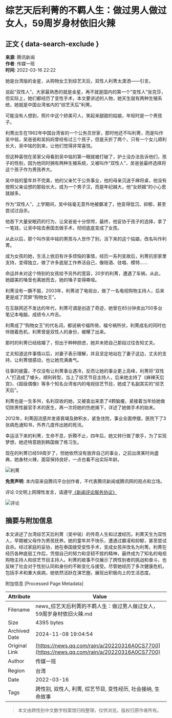 # 综艺天后利菁的不羁人生：做过男人做过女人，59周岁身材依旧火辣

## 正文 { data-search-exclude }


**来源**: 腾讯新闻  
**作者**: 传媒一班  
**时间**: 2022-03-16 22:22  

她是台湾版的金星，从购物女王到综艺天后，双性人利菁太潇洒——引言。

说起“双性人”，大家最熟悉的就是金星，再不就是国内的第一个“变性人”张克莎，但实际上，她们都经历了变性手术，本文要讲述的人物，她天生就有两种生殖系统，她就是中国台湾省内的“综艺天后”利菁。

可能没有人想到，照片中这个娇美可人，笑起来甜甜的姑娘，年轻时是一个男孩子。

利菁出生在1962年中国台湾省的一个公务员世家，那时他还不叫利菁，而是叫作吴中铭，吴爸爸和吴妈妈曾经有过三个孩子，但是夭折了两个，只有一个女儿顺利长大，吴中铭的到来，让他们觉得非常喜悦。

但这种喜悦在吴家父母看到吴中铭的第一眼就被打破了，护士没办法告诉他们，孩子的性别，因为他同时拥有两种生殖系统，又被叫作“双性人”，吴爸爸最终选择将这个孩子作为男孩养大。

吴中铭的童年并不完美，他的父亲忙于公务事业，他的母亲沉迷于麻将桌，他没有按照父亲设想的那般长大，成为一个男子汉，而是年纪越大，他“女娇娥”的小心思就越多。

作为“双性人”，上学期间，吴中铭毫无意外地被霸凌了，他变得低沉、抑郁，甚至尝试过自杀。

他吞下大量安眠药的行为，让吴爸爸十分惊愕，最终，他妥协于孩子的选择，拿了一笔钱，让吴中铭去泰国去做手术，彻彻底底变成了女孩。

从此以后，那个叫作吴中铭的男孩与人世作了别，活下来的这个姑娘，改名叫作利菁。

成为女孩的她，生活上依旧有许多烦恼的事情，经历一系列变故后，利菁抗拒家里支持，变得独立，做了许多底层工作养活自己，像陪酒、驻唱、模特……

命运并未对这个特别的女孩给予另外的宽容，20岁的利菁，遭遇了车祸，从此，她甜美的嗓音也离她而去，她的嗓子变得嘶哑。

利菁没有一蹶不振，2003年，利菁进了电视台，做了一名电视购物主持人，后来更是成了荧屏“购物女王”。

在互联网还不发达的年代，利菁可谓是创造了奇迹，她曾在85分钟卖出700多台笔记本电脑，成绩令人咋舌。

利菁成了“购物女王”的代名词，都说祸兮福所倚，福兮祸所伏，利菁成名的同时也伴随着危机，利菁曾是双性人的身份，被曝了出来。

那时的利菁已经结婚了，但出于种种顾虑，她并未把自己那段过往告知丈夫。

丈夫知道这件事情以后，对妻子表示理解，并且坚定地站在了妻子这边，丈夫的支持，让利菁很感动，也让她充满勇气。

往事的披露，不仅没有让利菁事业遇冷，反而让她的事业更上高峰，利菁将“双性人”打造成了噱头，顺利转型，当上了综艺节目主持人，后来她主持了《麻辣天后宫》、《超级偶像》等多个知名台湾省内的电视综艺节目，她成了名副其实的“综艺天后”。

利菁也是一生多舛，名利双收的她，又被查出来患了4颗脑瘤，紧接着当年给她做切除男性器官手术的医生，再一次将她的伤疤揭下，详述了她做手术的始末。

2012年，利菁因流感并发肾衰竭及肺积水，紧急住院，事业全面停摆，医院下了3张病危通知书，外界几度传出她的死讯。

幸运活下来的利菁，生命不息，折腾不止，四年后，她又转行做了歌手，为了实现梦想，她还特意跑到韩国做了练习生。

现在的利菁已经59周岁了，但她依然没有放弃自己的事业，之前出席某时尚盛典，她身材火辣，面容保持良好，一点也看不出实际年龄。

![利菁](https://inews.gtimg.com/newsapp_bt/0/1012205723968_6694/0)

**免责声明**: 本内容来自腾讯平台创作者，不代表腾讯新闻或腾讯网的观点和立场。

评论 0文明上网理性发言，请遵守[《新闻评论服务协议》](https://new.qq.com/static/coralinfo.htm)

![评论](http://inews.gtimg.com/newsapp_ls/0/12597139796/0)

## 摘要与附加信息

<!-- tcd_abstract -->
本文讲述了台湾综艺天后利菁（吴中铭）的传奇人生和过渡经历。利菁天生为双性人，早期被父母作为男孩抚养。她的童年并不快乐，遭遇过霸凌和抑郁，甚至尝试自杀。经过家庭的妥协，她在泰国接受变性手术，变成女孩并改名为利菁。利菁在经历各种底层工作后，凭借自己的努力和坚韧不拔的精神，最终成为了知名的电视购物主持人和综艺节目主持人。利菁的故事不仅展示了跨性别者的挑战和奋斗，也反映了社会对于性别认同和身份的不断变化与接受。尽管她经历了多次健康危机，包括手术和重大疾病，她依然活跃在演艺圈，展现出积极向上的生活态度。
<!-- tcd_abstract_end -->

附加信息 [Processed Page Metadata]

| Attribute       | Value                                  |
|-----------------|----------------------------------------|
| Filename        | news_综艺天后利菁的不羁人生：做过男人做过女人，59周岁身材依旧火辣.md                             |
| Size            | 4395 bytes                           |
| Archived Date   | 2024-11-08 19:04:54                             |
| Original Link   | [https://news.qq.com/rain/a/20220316A0CS7700](https://news.qq.com/rain/a/20220316A0CS7700)                       |
| Author          | 传媒一班                               |
| Region          | 台湾                               |
| Date            | 2022-03-16                                 |
| Tags            | 跨性别, 双性人, 利菁, 综艺节目, 变性经历, 社会接纳, 生命故事                                 |
>
> 本文由跨性别中文数字档案馆归档整理，仅供浏览。版权归原作者所有。
>
